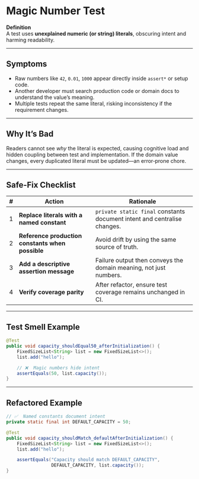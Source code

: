 # Magic Number Test

**Definition**  
A test uses **unexplained numeric (or string) literals**, obscuring intent and harming readability.

---

## Symptoms
- Raw numbers like `42`, `0.01`, `1000` appear directly inside `assert*` or setup code.  
- Another developer must search production code or domain docs to understand the value’s meaning.  
- Multiple tests repeat the same literal, risking inconsistency if the requirement changes.

---

## Why It’s Bad
Readers cannot see *why* the literal is expected, causing cognitive load and hidden coupling between test and implementation. If the domain value changes, every duplicated literal must be updated—an error‑prone chore.

---

## Safe‑Fix Checklist
| # | Action | Rationale |
|---|---|---|
| 1 | **Replace literals with a named constant** | `private static final` constants document intent and centralise changes. |
| 2 | **Reference production constants when possible** | Avoid drift by using the same source of truth. |
| 3 | **Add a descriptive assertion message** | Failure output then conveys the domain meaning, not just numbers. |
| 4 | **Verify coverage parity** | After refactor, ensure test coverage remains unchanged in CI. |

---

## Test Smell Example
```java
@Test
public void capacity_shouldEqual50_afterInitialization() {
    FixedSizeList<String> list = new FixedSizeList<>();
    list.add("hello");

    // ❌  Magic numbers hide intent
    assertEquals(50, list.capacity());
}
```

---

## Refactored Example
```java
// ✅  Named constants document intent
private static final int DEFAULT_CAPACITY = 50;

@Test
public void capacity_shouldMatch_defaultAfterInitialization() {
    FixedSizeList<String> list = new FixedSizeList<>();
    list.add("hello");

    assertEquals("Capacity should match DEFAULT_CAPACITY",
                 DEFAULT_CAPACITY, list.capacity());
}
```